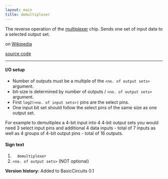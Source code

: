 ```yaml
---
layout: main
title: demultiplexer
---
```


The reverse operation of the [multiplexer](Multiplexer) chip. Sends one set of input data to a selected output set.

on [Wikipedia](http://en.wikipedia.org/wiki/Multiplexer)

[source code](https://github.com/eisental/BasicCircuits/blob/master/src/main/java/org/tal/basiccircuits/demultiplexer.java)

* * *


#### I/O setup 
* Number of outputs must be a multiple of the `<no. of output sets>` argument.
* bit-size is determined by number of outputs / `<no. of output sets>` argument.
* First `log2(<no. of input sets>)` pins are the select pins. 
* One input bit set should follow the select pins of the same size as one output set.

For example to demultiplex a 4-bit input into 4 4-bit output sets you would need 3 select input pins and additional 4 data inputs - total of 7 inputs
as well as 4 groups of 4-bit output pins - total of 16 outputs.

#### Sign text
1. `   demultiplexer   `
2. ` <no. of output sets> ` (NOT optional)

__Version history:__ Added to BasicCircuits 0.1
